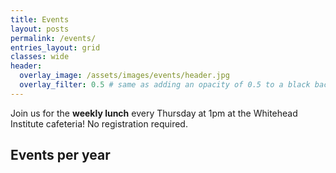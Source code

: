```yaml
---
title: Events
layout: posts
permalink: /events/
entries_layout: grid
classes: wide
header:
  overlay_image: /assets/images/events/header.jpg
  overlay_filter: 0.5 # same as adding an opacity of 0.5 to a black background
---
```


Join us for the **weekly lunch** every Thursday at 1pm at the Whitehead Institute cafeteria! No registration required.

## Events per year
